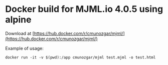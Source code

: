 Docker build for MJML.io 4.0.5 using alpine
===========================================

Download at [https://hub.docker.com/r/cmunozgar/mjml/](https://hub.docker.com/r/cmunozgar/mjml/)

Example of usage:

    docker run -it -v $(pwd):/app cmunozgar/mjml test.mjml -o test.html

